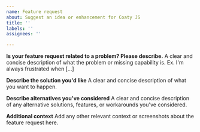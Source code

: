 ```yaml
---
name: Feature request
about: Suggest an idea or enhancement for Coaty JS
title: ''
labels: ''
assignees: ''

---
```


<!--*************************************************************************************************
To expedite issue processing please search open and closed issues before submitting a new one.
Existing issues often contain information about workarounds, resolution, or progress updates.
**************************************************************************************************-->

**Is your feature request related to a problem? Please describe.**
A clear and concise description of what the problem or missing capability is. Ex. I'm always frustrated when [...]

**Describe the solution you'd like**
A clear and concise description of what you want to happen.

**Describe alternatives you've considered**
A clear and concise description of any alternative solutions, features, or workarounds you've considered.

**Additional context**
Add any other relevant context or screenshots about the feature request here.
